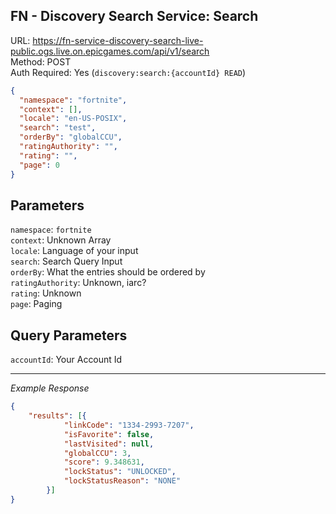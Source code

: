 ## FN - Discovery Search Service: Search

URL: https://fn-service-discovery-search-live-public.ogs.live.on.epicgames.com/api/v1/search \
Method: POST \
Auth Required: Yes (`discovery:search:{accountId} READ`)

```json
{
  "namespace": "fortnite",
  "context": [],
  "locale": "en-US-POSIX",
  "search": "test",
  "orderBy": "globalCCU",
  "ratingAuthority": "",
  "rating": "",
  "page": 0
}
```

## Parameters

`namespace`: `fortnite` <br/>
`context`: Unknown Array <br/>
`locale`: Language of your input <br/>
`search`: Search Query Input <br/>
`orderBy`: What the entries should be ordered by <br/>
`ratingAuthority`: Unknown, iarc? <br/>
`rating`: Unknown <br/>
`page`: Paging

## Query Parameters

`accountId`: Your Account Id

---

_Example Response_

```json
{
    "results": [{
            "linkCode": "1334-2993-7207",
            "isFavorite": false,
            "lastVisited": null,
            "globalCCU": 3,
            "score": 9.348631,
            "lockStatus": "UNLOCKED",
            "lockStatusReason": "NONE"
        }]  
}
```
